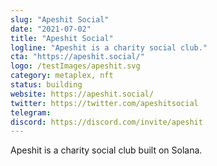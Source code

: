 ```yaml
---
slug: "Apeshit Social"
date: "2021-07-02"
title: "Apeshit Social"
logline: "Apeshit is a charity social club."
cta: "https://apeshit.social/"
logo: /testImages/apeshit.svg
category: metaplex, nft
status: building
website: https://apeshit.social/
twitter: https://twitter.com/apeshitsocial
telegram:
discord: https://discord.com/invite/apeshit
---
```


Apeshit is a charity social club built on Solana.
